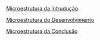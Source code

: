 [Microestrutura da Intrudução](Microestrutura%20da%20Intrudu%C3%A7%C3%A3o.md)

[Microestrutura do Desenvolvimento](Microestrutura%20do%20Desenvolvimento.md)

[Microestrutura da Conclusão](Microestrutura%20da%20Conclus%C3%A3o.md)